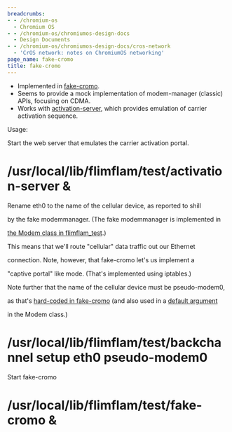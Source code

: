 ```yaml
---
breadcrumbs:
- - /chromium-os
  - Chromium OS
- - /chromium-os/chromiumos-design-docs
  - Design Documents
- - /chromium-os/chromiumos-design-docs/cros-network
  - 'CrOS network: notes on ChromiumOS networking'
page_name: fake-cromo
title: fake-cromo
---
```


*   Implemented in
            [fake-cromo](http://code.google.com/searchframe#wZuuyuB8jKQ/src/third_party/flimflam/test/fake-cromo).
*   Seems to provide a mock implementation of modem-manager (classic)
            APIs, focusing on CDMA.
*   Works with
            [activation-server](http://code.google.com/searchframe#wZuuyuB8jKQ/src/third_party/flimflam/test/activation-server),
            which provides emulation of carrier activation sequence.

Usage:

Start the web server that emulates the carrier activation portal.

# /usr/local/lib/flimflam/test/activation-server &

Rename eth0 to the name of the cellular device, as reported to shill

by the fake modemmanager. (The fake modemmanager is implemented in

[the Modem class in
flimflam_test](http://code.google.com/searchframe#wZuuyuB8jKQ/src/third_party/flimflam/test/flimflam_test.py&l=106).)

This means that we'll route "cellular" data traffic out our Ethernet

connection. Note, however, that fake-cromo let's us implement a

"captive portal" like mode. (That's implemented using iptables.)

Note further that the name of the cellular device must be pseudo-modem0,

as that's [hard-coded in
fake-cromo](http://code.google.com/searchframe#wZuuyuB8jKQ/src/third_party/flimflam/test/fake-cromo&l=61)
(and also used in a [default
argument](http://code.google.com/searchframe#wZuuyuB8jKQ/src/third_party/flimflam/test/flimflam_test.py&l=128)

in the Modem class.)

# /usr/local/lib/flimflam/test/backchannel setup eth0 pseudo-modem0

Start fake-cromo

# /usr/local/lib/flimflam/test/fake-cromo &